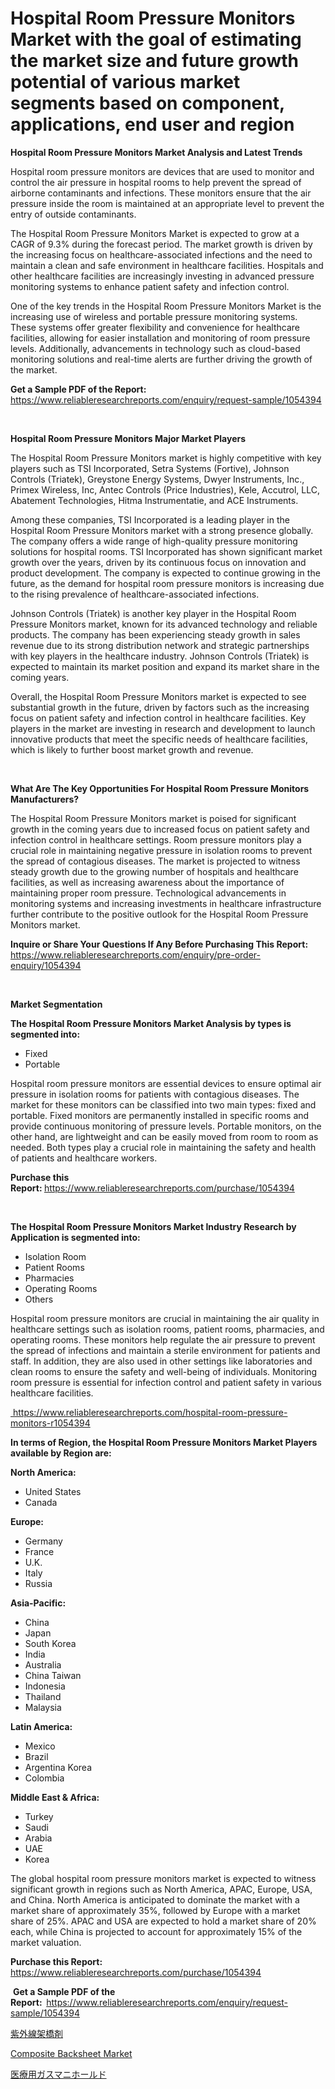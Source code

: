 <p><h1>Hospital Room Pressure Monitors Market with the goal of estimating the market size and future growth potential of various market segments based on component, applications, end user and region</h1></p><p><strong>Hospital Room Pressure Monitors Market Analysis and Latest Trends</strong></p>
<p><p>Hospital room pressure monitors are devices that are used to monitor and control the air pressure in hospital rooms to help prevent the spread of airborne contaminants and infections. These monitors ensure that the air pressure inside the room is maintained at an appropriate level to prevent the entry of outside contaminants.</p><p>The Hospital Room Pressure Monitors Market is expected to grow at a CAGR of 9.3% during the forecast period. The market growth is driven by the increasing focus on healthcare-associated infections and the need to maintain a clean and safe environment in healthcare facilities. Hospitals and other healthcare facilities are increasingly investing in advanced pressure monitoring systems to enhance patient safety and infection control.</p><p>One of the key trends in the Hospital Room Pressure Monitors Market is the increasing use of wireless and portable pressure monitoring systems. These systems offer greater flexibility and convenience for healthcare facilities, allowing for easier installation and monitoring of room pressure levels. Additionally, advancements in technology such as cloud-based monitoring solutions and real-time alerts are further driving the growth of the market.</p></p>
<p><strong>Get a Sample PDF of the Report:&nbsp;</strong> <a href="https://www.reliableresearchreports.com/enquiry/request-sample/1054394">https://www.reliableresearchreports.com/enquiry/request-sample/1054394</a></p>
<p>&nbsp;</p>
<p><strong>Hospital Room Pressure Monitors Major Market Players</strong></p>
<p><p>The Hospital Room Pressure Monitors market is highly competitive with key players such as TSI Incorporated, Setra Systems (Fortive), Johnson Controls (Triatek), Greystone Energy Systems, Dwyer Instruments, Inc., Primex Wireless, Inc, Antec Controls (Price Industries), Kele, Accutrol, LLC, Abatement Technologies, Hitma Instrumentatie, and ACE Instruments.</p><p>Among these companies, TSI Incorporated is a leading player in the Hospital Room Pressure Monitors market with a strong presence globally. The company offers a wide range of high-quality pressure monitoring solutions for hospital rooms. TSI Incorporated has shown significant market growth over the years, driven by its continuous focus on innovation and product development. The company is expected to continue growing in the future, as the demand for hospital room pressure monitors is increasing due to the rising prevalence of healthcare-associated infections.</p><p>Johnson Controls (Triatek) is another key player in the Hospital Room Pressure Monitors market, known for its advanced technology and reliable products. The company has been experiencing steady growth in sales revenue due to its strong distribution network and strategic partnerships with key players in the healthcare industry. Johnson Controls (Triatek) is expected to maintain its market position and expand its market share in the coming years.</p><p>Overall, the Hospital Room Pressure Monitors market is expected to see substantial growth in the future, driven by factors such as the increasing focus on patient safety and infection control in healthcare facilities. Key players in the market are investing in research and development to launch innovative products that meet the specific needs of healthcare facilities, which is likely to further boost market growth and revenue.</p></p>
<p>&nbsp;</p>
<p><strong>What Are The Key Opportunities For Hospital Room Pressure Monitors Manufacturers?</strong></p>
<p><p>The Hospital Room Pressure Monitors market is poised for significant growth in the coming years due to increased focus on patient safety and infection control in healthcare settings. Room pressure monitors play a crucial role in maintaining negative pressure in isolation rooms to prevent the spread of contagious diseases. The market is projected to witness steady growth due to the growing number of hospitals and healthcare facilities, as well as increasing awareness about the importance of maintaining proper room pressure. Technological advancements in monitoring systems and increasing investments in healthcare infrastructure further contribute to the positive outlook for the Hospital Room Pressure Monitors market.</p></p>
<p><strong>Inquire or Share Your Questions If Any Before Purchasing This Report:</strong> <a href="https://www.reliableresearchreports.com/enquiry/pre-order-enquiry/1054394">https://www.reliableresearchreports.com/enquiry/pre-order-enquiry/1054394</a></p>
<p>&nbsp;</p>
<p><strong>Market Segmentation</strong></p>
<p><strong>The Hospital Room Pressure Monitors Market Analysis by types is segmented into:</strong></p>
<p><ul><li>Fixed</li><li>Portable</li></ul></p>
<p><p>Hospital room pressure monitors are essential devices to ensure optimal air pressure in isolation rooms for patients with contagious diseases. The market for these monitors can be classified into two main types: fixed and portable. Fixed monitors are permanently installed in specific rooms and provide continuous monitoring of pressure levels. Portable monitors, on the other hand, are lightweight and can be easily moved from room to room as needed. Both types play a crucial role in maintaining the safety and health of patients and healthcare workers.</p></p>
<p><strong>Purchase this Report:&nbsp;</strong><a href="https://www.reliableresearchreports.com/purchase/1054394">https://www.reliableresearchreports.com/purchase/1054394</a></p>
<p>&nbsp;</p>
<p><strong>The Hospital Room Pressure Monitors Market Industry Research by Application is segmented into:</strong></p>
<p><ul><li>Isolation Room</li><li>Patient Rooms</li><li>Pharmacies</li><li>Operating Rooms</li><li>Others</li></ul></p>
<p><p>Hospital room pressure monitors are crucial in maintaining the air quality in healthcare settings such as isolation rooms, patient rooms, pharmacies, and operating rooms. These monitors help regulate the air pressure to prevent the spread of infections and maintain a sterile environment for patients and staff. In addition, they are also used in other settings like laboratories and clean rooms to ensure the safety and well-being of individuals. Monitoring room pressure is essential for infection control and patient safety in various healthcare facilities.</p></p>
<p><a href="https://www.reliableresearchreports.com/hospital-room-pressure-monitors-r1054394">&nbsp;https://www.reliableresearchreports.com/hospital-room-pressure-monitors-r1054394</a></p>
<p><strong>In terms of Region, the Hospital Room Pressure Monitors Market Players available by Region are:</strong></p>
<p>
    <p> <strong> North America: </strong>
        <ul>
            <li>United States</li>
            <li>Canada</li>
        </ul>
        </p> 
    <p> <strong> Europe: </strong>
        <ul>
            <li>Germany</li>
            <li>France</li>
            <li>U.K.</li>
            <li>Italy</li>
            <li>Russia</li>
        </ul>
        </p> 
    <p> <strong> Asia-Pacific: </strong>
        <ul>
            <li>China</li>
            <li>Japan</li>
            <li>South Korea</li>
            <li>India</li>
            <li>Australia</li>
            <li>China Taiwan</li>
            <li>Indonesia</li>
            <li>Thailand</li>
            <li>Malaysia</li>
        </ul>
        </p> 
    <p> <strong> Latin America: </strong>
        <ul>
            <li>Mexico</li>
            <li>Brazil</li>
            <li>Argentina Korea</li>
            <li>Colombia</li>
        </ul>
        </p> 
    <p> <strong> Middle East & Africa: </strong>
        <ul>
            <li>Turkey</li>
            <li>Saudi</li>
            <li>Arabia</li>
            <li>UAE</li>
            <li>Korea</li>
        </ul>
    </p>
    </p>
<p><p>The global hospital room pressure monitors market is expected to witness significant growth in regions such as North America, APAC, Europe, USA, and China. North America is anticipated to dominate the market with a market share of approximately 35%, followed by Europe with a market share of 25%. APAC and USA are expected to hold a market share of 20% each, while China is projected to account for approximately 15% of the market valuation.</p></p>
<p><strong>Purchase this Report: </strong><a href="https://www.reliableresearchreports.com/purchase/1054394">https://www.reliableresearchreports.com/purchase/1054394</a></p>
<p>&nbsp;<strong>Get a Sample PDF of the Report:&nbsp;&nbsp;</strong><a href="https://www.reliableresearchreports.com/enquiry/request-sample/1054394">https://www.reliableresearchreports.com/enquiry/request-sample/1054394</a></p>
<p><strong></strong></p>
<p><p><a href="https://medium.com/@stantonhane1/%E7%B4%AB%E5%A4%96%E7%B7%9A%E3%82%AF%E3%83%AD%E3%82%B9%E3%83%AA%E3%83%B3%E3%82%AB%E3%83%BC%E3%83%9E%E3%83%BC%E3%82%B1%E3%83%83%E3%83%88-%E5%B8%82%E5%A0%B4cagr-%E5%B8%82%E5%A0%B4%E3%83%88%E3%83%AC%E3%83%B3%E3%83%89-%E3%81%8A%E3%82%88%E3%81%B3%E6%88%90%E9%95%B7%E6%88%A6%E7%95%A5%E3%81%AB%E9%96%A2%E3%81%99%E3%82%8B%E6%83%85%E5%A0%B1-80ca62e33faa">紫外線架橋剤</a></p><p><a href="https://full-wildebeest-80b.notion.site/Decoding-Composite-Backsheet-Market-Metrics-Market-Share-Trends-and-Growth-Patterns-c78a19ce468943f28987166adfb3efbf">Composite Backsheet Market</a></p><p><a href="https://medium.com/@chloeconn80/2024%E5%B9%B4%E3%81%8B%E3%82%892031%E5%B9%B4%E3%81%BE%E3%81%A7%E3%81%AE%E6%9C%9F%E9%96%93%E3%81%AB%E4%BA%88%E6%B8%AC%E3%81%95%E3%82%8C%E3%82%8B%E5%8C%BB%E7%99%82%E7%94%A8%E3%82%AC%E3%82%B9%E3%83%9E%E3%83%8B%E3%83%9B%E3%83%BC%E3%83%AB%E3%83%89%E5%B8%82%E5%A0%B4%E3%81%AE%E3%83%88%E3%83%AC%E3%83%B3%E3%83%89%E3%81%8A%E3%82%88%E3%81%B3%E5%B8%82%E5%A0%B4%E5%88%86%E6%9E%90-b80fe7ac991a">医療用ガスマニホールド</a></p></p>